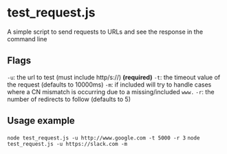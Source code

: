# test_request.js

A simple script to send requests to URLs and see the response in the command line

## Flags

`-u`: the url to test (must include http/s://) **(required)**
`-t`: the timeout value of the request (defaults to 10000ms)
`-m`: if included will try to handle cases where a CN mismatch is occurring due to a missing/included `www.`
`-r`: the number of redirects to follow (defaults to 5)

## Usage example

`node test_request.js -u http://www.google.com -t 5000 -r 3`
`node test_request.js -u https://slack.com -m` 
